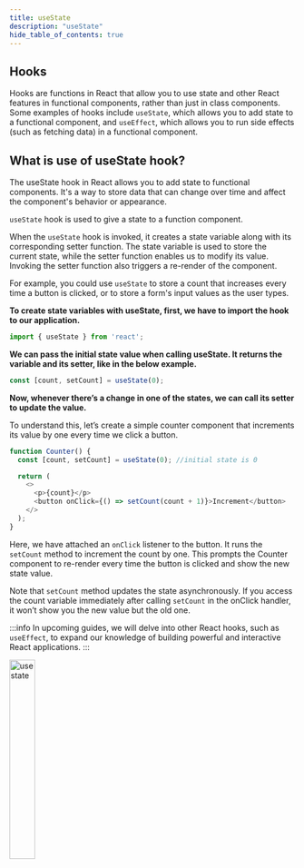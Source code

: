 ```yaml
---
title: useState
description: "useState"
hide_table_of_contents: true
---
```


## Hooks

Hooks are functions in React that allow you to use state and other React features in functional components, rather than just in class components. Some examples of hooks include `useState`, which allows you to add state to a functional component, and `useEffect`, which allows you to run side effects (such as fetching data) in a functional component.

## What is use of useState hook?

The useState hook in React allows you to add state to functional components. It's a way to store data that can change over time and affect the component's behavior or appearance.

`useState` hook is used to give a state to a function component.

When the `useState` hook is invoked, it creates a state variable along with its corresponding setter function. The state variable is used to store the current state, while the setter function enables us to modify its value. Invoking the setter function also triggers a re-render of the component.

For example, you could use `useState` to store a count that increases every time a button is clicked, or to store a form's input values as the user types.

**To create state variables with useState, first, we have to import the hook to our application.**

```js
import { useState } from 'react';
```

**We can pass the initial state value when calling useState. It returns the variable and its setter, like in the below example.**

```js
const [count, setCount] = useState(0);
```

**Now, whenever there’s a change in one of the states, we can call its setter to update the value.**

To understand this, let’s create a simple counter component that increments its value by one every time we click a button.


```js
function Counter() {
  const [count, setCount] = useState(0); //initial state is 0

  return (
    <>
      <p>{count}</p>
      <button onClick={() => setCount(count + 1)}>Increment</button>
    </>
  );
}
``` 

Here, we have attached an `onClick` listener to the button. It runs the `setCount` method to increment the count by one. This prompts the Counter component to re-render every time the button is clicked and show the new state value.

Note that `setCount` method updates the state asynchronously. If you access the count variable immediately after calling `setCount` in the onClick handler, it won’t show you the new value but the old one.

:::info 
In upcoming guides, we will delve into other React hooks, such as `useEffect`, to expand our knowledge of building powerful and interactive React applications.
:::

<img src="https://media.tenor.com/Kh3ZR5hJ-AUAAAAM/dancing-so.gif" alt="usestate" width="30%" />